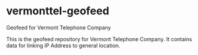 # vermonttel-geofeed
Geofeed for Vermont Telephone Company

This is the geofeed repository for Vermont Telephone Company.
It contains data for linking IP Address to general location.
